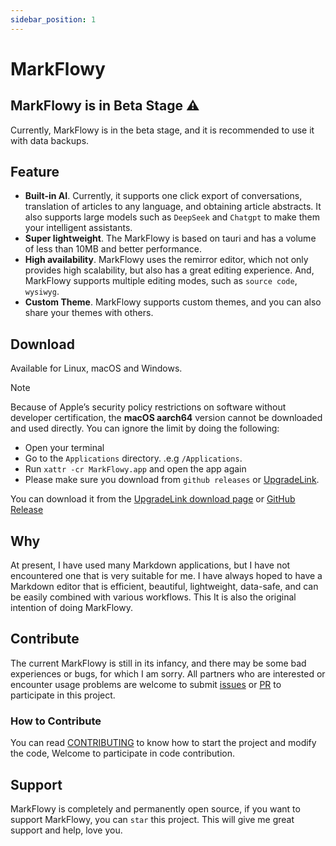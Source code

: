 ```yaml
---
sidebar_position: 1
---
```

# MarkFlowy

## MarkFlowy is in Beta Stage ⚠️

Currently, MarkFlowy is in the beta stage, and it is recommended to use it with data backups.

## Feature

- **Built-in AI**. Currently, it supports one click export of conversations, translation of articles to any language, and obtaining article abstracts. It also supports large models such as `DeepSeek` and `Chatgpt` to make them your intelligent assistants.
- **Super lightweight**. The MarkFlowy is based on tauri and has a volume of less than 10MB and better performance.
- **High availability**. MarkFlowy uses the remirror editor, which not only provides high scalability, but also has a great editing experience. And, MarkFlowy supports multiple editing modes, such as `source code`, `wysiwyg`.
- **Custom Theme**. MarkFlowy supports custom themes, and you can also share your themes with others.

## Download

Available for Linux, macOS and Windows.

> [!NOTE]
> Because of Apple’s security policy restrictions on software without developer certification, the **macOS aarch64** version cannot be downloaded and used directly. You can ignore the limit by doing the following:
> - Open your terminal
> - Go to the `Applications` directory. .e.g `/Applications`.
> - Run `xattr -cr MarkFlowy.app` and open the app again
> - Please make sure you download from `github releases` or [UpgradeLink](https://download.upgrade.toolsetlink.com/download?appKey=xpn68m4j5qU0Y1rfDYFHaA).

You can download it from the [UpgradeLink download page](https://download.upgrade.toolsetlink.com/download?appKey=xpn68m4j5qU0Y1rfDYFHaA) or [GitHub Release](https://github.com/drl990114/MarkFlowy/releases)

## Why

At present, I have used many Markdown applications, but I have not encountered one that is very suitable for me. I have always hoped to have a Markdown editor that is efficient, beautiful, lightweight, data-safe, and can be easily combined with various workflows. This It is also the original intention of doing MarkFlowy.

## Contribute

The current MarkFlowy is still in its infancy, and there may be some bad experiences or bugs, for which I am sorry. All partners who are interested or encounter usage problems are welcome to submit [issues](https://github.com/drl990114/MarkFlowy/issues/new) or [PR](https://github.com/drl990114/MarkFlowy/compare) to participate in this project.

### How to Contribute

You can read [CONTRIBUTING](./Community/CONTRIBUTING) to know how to start the project and modify the code, Welcome to participate in code contribution.

## Support

MarkFlowy is completely and permanently open source, if you want to support MarkFlowy, you can `star` this project. This will give me great support and help, love you.

